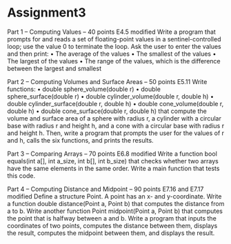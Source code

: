 # Assignment3
Part 1 – Computing Values – 40 points
E4.5 modified
Write a program that prompts for and reads a set of floating-point values in a sentinel-controlled loop; use the value 0 to terminate the loop.  Ask the user to enter the values and then print:
•	The average of the values
•	The smallest of the values
•	The largest of the values
•	The range of the values, which is the difference between the largest and smallest

Part 2 – Computing Volumes and Surface Areas – 50 points
E5.11
Write functions:
•	double sphere_volume(double r)
•	double sphere_surface(double r)
•	double cylinder_volume(double r, double h)
•	double cylinder_surface(double r, double h)
•	double cone_volume(double r, double h)
•	double cone_surface(double r, double h)
that compute the volume and surface area of a sphere with radius r, a cylinder with a circular base with radius r and height h, and a cone with a circular base with radius r and height h.  Then, write a program that prompts the user for the values of r and h, calls the six functions, and prints the results.

Part 3 – Comparing Arrays – 70 points
E6.8 modified
Write a function
bool equals(int a[], int a_size, int b[], int b_size)
that checks whether two arrays have the same elements in the same order.  Write a main function that tests this code.

Part 4 – Computing Distance and Midpoint – 90 points
E7.16 and E7.17 modified
Define a structure Point.  A point has an x- and y-coordinate.  Write a function
double distance(Point a, Point b)
that computes the distance from a to b.  Write another function
Point midpoint(Point a, Point b)
that computes the point that is halfway between a and b.  Write a program that inputs the coordinates of two points, computes the distance between them, displays the result, computes the midpoint between them, and displays the result.
